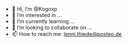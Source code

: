 - 👋 Hi, I’m @Kogoxp
- 👀 I’m interested in ...
- 🌱 I’m currently learning ...
- 💞️ I’m looking to collaborate on ...
- 📫 How to reach me: lenni.thiede@posteo.de

<!---
Kogoxp/Kogoxp is a ✨ special ✨ repository because its `README.md` (this file) appears on your GitHub profile.
You can click the Preview link to take a look at your changes.
--->
